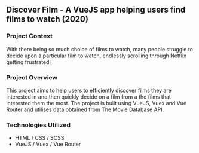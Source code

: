 ## Discover Film - A VueJS app helping users find films to watch (2020)
### Project Context
With there being so much choice of films to watch, many people struggle to decide upon a particular film to watch, endlessly scrolling through Netflix getting frustrated!

### Project Overview
This project aims to help users to efficiently discover films they are interested in and then quickly decide on a film from a the films that interested them the most. The project is built using VueJS, Vuex and Vue Router and utilises data obtained from The Movie Database API.

### Technologies Utilized
- HTML / CSS / SCSS
- VueJS / Vuex / Vue Router
